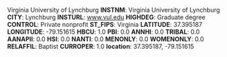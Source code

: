 
Virginia University of Lynchburg
**INSTNM**: Virginia University of Lynchburg
**CITY**: Lynchburg
**INSTURL**: www.vul.edu
**HIGHDEG**: Graduate degree
**CONTROL**: Private nonprofit
**ST_FIPS**: Virginia
**LATITUDE**: 37.395187
**LONGITUDE**: -79.151615
**HBCU**: 1.0
**PBI**: 0.0
**ANNHI**: 0.0
**TRIBAL**: 0.0
**AANAPII**: 0.0
**HSI**: 0.0
**NANTI**: 0.0
**MENONLY**: 0.0
**WOMENONLY**: 0.0
**RELAFFIL**: Baptist
**CURROPER**: 1.0
**location**: 37.395187, -79.151615